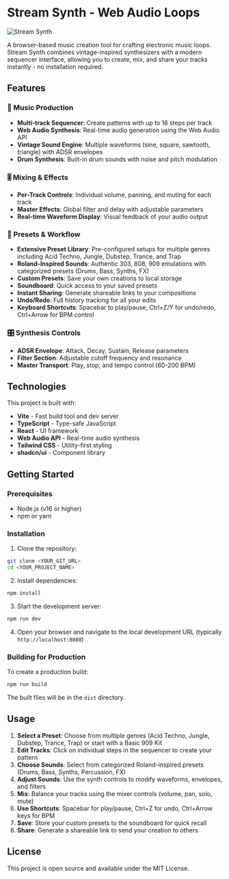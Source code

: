 # Stream Synth - Web Audio Loops

![Stream Synth](https://storage.googleapis.com/gpt-engineer-file-uploads/MeGALhDaU9M8WrfrR6D5v9Qgyz62/social-images/social-1759098551142-Screenshot%20from%202025-09-28%2015-28-47.png)

A browser-based music creation tool for crafting electronic music loops. Stream Synth combines vintage-inspired synthesizers with a modern sequencer interface, allowing you to create, mix, and share your tracks instantly - no installation required.

## Features

### 🎹 Music Production
- **Multi-track Sequencer**: Create patterns with up to 16 steps per track
- **Web Audio Synthesis**: Real-time audio generation using the Web Audio API
- **Vintage Sound Engine**: Multiple waveforms (sine, square, sawtooth, triangle) with ADSR envelopes
- **Drum Synthesis**: Built-in drum sounds with noise and pitch modulation

### 🎚️ Mixing & Effects
- **Per-Track Controls**: Individual volume, panning, and muting for each track
- **Master Effects**: Global filter and delay with adjustable parameters
- **Real-time Waveform Display**: Visual feedback of your audio output

### 🎵 Presets & Workflow
- **Extensive Preset Library**: Pre-configured setups for multiple genres including Acid Techno, Jungle, Dubstep, Trance, and Trap
- **Roland-Inspired Sounds**: Authentic 303, 808, 909 emulations with categorized presets (Drums, Bass, Synths, FX)
- **Custom Presets**: Save your own creations to local storage
- **Soundboard**: Quick access to your saved presets
- **Instant Sharing**: Generate shareable links to your compositions
- **Undo/Redo**: Full history tracking for all your edits
- **Keyboard Shortcuts**: Spacebar to play/pause, Ctrl+Z/Y for undo/redo, Ctrl+Arrow for BPM control

### 🎛️ Synthesis Controls
- **ADSR Envelope**: Attack, Decay, Sustain, Release parameters
- **Filter Section**: Adjustable cutoff frequency and resonance
- **Master Transport**: Play, stop, and tempo control (60-200 BPM)

## Technologies

This project is built with:

- **Vite** - Fast build tool and dev server
- **TypeScript** - Type-safe JavaScript
- **React** - UI framework
- **Web Audio API** - Real-time audio synthesis
- **Tailwind CSS** - Utility-first styling
- **shadcn/ui** - Component library

## Getting Started

### Prerequisites

- Node.js (v16 or higher)
- npm or yarn

### Installation

1. Clone the repository:
```sh
git clone <YOUR_GIT_URL>
cd <YOUR_PROJECT_NAME>
```

2. Install dependencies:
```sh
npm install
```

3. Start the development server:
```sh
npm run dev
```

4. Open your browser and navigate to the local development URL (typically `http://localhost:8080`)

### Building for Production

To create a production build:

```sh
npm run build
```

The built files will be in the `dist` directory.

## Usage

1. **Select a Preset**: Choose from multiple genres (Acid Techno, Jungle, Dubstep, Trance, Trap) or start with a Basic 909 Kit
2. **Edit Tracks**: Click on individual steps in the sequencer to create your pattern
3. **Choose Sounds**: Select from categorized Roland-inspired presets (Drums, Bass, Synths, Percussion, FX)
4. **Adjust Sounds**: Use the synth controls to modify waveforms, envelopes, and filters
5. **Mix**: Balance your tracks using the mixer controls (volume, pan, solo, mute)
6. **Use Shortcuts**: Spacebar for play/pause, Ctrl+Z for undo, Ctrl+Arrow keys for BPM
7. **Save**: Store your custom presets to the soundboard for quick recall
8. **Share**: Generate a shareable link to send your creation to others

## License

This project is open source and available under the MIT License.
